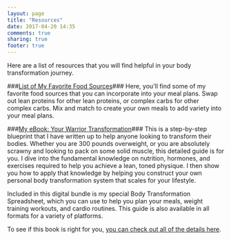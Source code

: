 ```yaml
---
layout: page
title: "Resources"
date: 2017-04-20 14:35
comments: true
sharing: true
footer: true
---
```


Here are a list of resources that you will find helpful in your body transformation journey.

###[List of My Favorite Food Sources](/food-sources "A list of my favorite food sources")###
Here, you'll find some of my favorite food sources that you can incorporate into your meal plans. Swap out lean proteins for other lean proteins, or complex carbs for other complex carbs. Mix and match to create your own meals to add variety into your meal plans.

###[My eBook: Your Warrior Transformation](https://gumroad.com/l/ivVMS "My eBook: Your Warrior Transformation")###
This is a step-by-step blueprint that I have written up to help anyone looking to transform their bodies. Whether you are 300 pounds overweight, or you are absolutely scrawny and looking to pack on some solid muscle, this detailed guide is for you. I dive into the fundamental knowledge on nutrition, hormones, and exercises required to help you achieve a lean, toned physique. I then show you how to apply that knowledge by helping you construct your own personal body transformation system that scales for your lifestyle.

Included in this digital bundle is my special Body Transformation Spreadsheet, which you can use to help you plan your meals, weight training workouts, and cardio routines. This guide is also available in all formats for a variety of platforms.

To see if this book is right for you, [you can check out all of the details here](http://www.sixpackwarriors.com/ebook "My eBook: Your Warrior Transformation").
